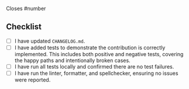 Closes #number

<!--
IMPORTANT:
If your PR doesn't close a particular issue, please create the issue first. Describe the context of what you are adding or changing and explain why. Then open the Pull Request to close that issue.
-->

## Checklist

-   [ ] I have updated `CHANGELOG.md`.
-   [ ] I have added tests to demonstrate the contribution is correctly implemented. This includes both positive and negative tests, covering the happy paths and intentionally broken cases.
-   [ ] I have run all tests locally and confirmed there are no test failures.
-   [ ] I have run the linter, formatter, and spellchecker, ensuring no issues were reported.
